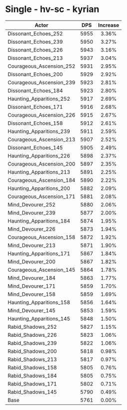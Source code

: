 # Single - hv-sc - kyrian
| Actor | DPS | Increase |
|---|:---:|:---:|
|Dissonant_Echoes_252|5955|3.36%|
|Dissonant_Echoes_239|5950|3.27%|
|Dissonant_Echoes_226|5943|3.16%|
|Dissonant_Echoes_213|5937|3.04%|
|Courageous_Ascension_252|5931|2.95%|
|Dissonant_Echoes_200|5929|2.92%|
|Courageous_Ascension_239|5923|2.81%|
|Dissonant_Echoes_184|5923|2.80%|
|Haunting_Apparitions_252|5917|2.69%|
|Dissonant_Echoes_171|5916|2.68%|
|Courageous_Ascension_226|5915|2.67%|
|Dissonant_Echoes_158|5912|2.61%|
|Haunting_Apparitions_239|5911|2.59%|
|Courageous_Ascension_213|5907|2.52%|
|Dissonant_Echoes_145|5905|2.49%|
|Haunting_Apparitions_226|5898|2.37%|
|Courageous_Ascension_200|5897|2.35%|
|Haunting_Apparitions_213|5891|2.25%|
|Courageous_Ascension_184|5890|2.22%|
|Haunting_Apparitions_200|5882|2.09%|
|Courageous_Ascension_171|5881|2.08%|
|Mind_Devourer_252|5880|2.06%|
|Mind_Devourer_239|5877|2.00%|
|Haunting_Apparitions_184|5874|1.95%|
|Mind_Devourer_226|5873|1.94%|
|Courageous_Ascension_158|5872|1.92%|
|Mind_Devourer_213|5871|1.90%|
|Haunting_Apparitions_171|5867|1.84%|
|Mind_Devourer_200|5867|1.82%|
|Courageous_Ascension_145|5864|1.78%|
|Mind_Devourer_184|5863|1.77%|
|Mind_Devourer_171|5859|1.70%|
|Mind_Devourer_158|5859|1.69%|
|Haunting_Apparitions_158|5856|1.64%|
|Mind_Devourer_145|5853|1.59%|
|Haunting_Apparitions_145|5848|1.50%|
|Rabid_Shadows_252|5827|1.15%|
|Rabid_Shadows_226|5823|1.06%|
|Rabid_Shadows_239|5822|1.06%|
|Rabid_Shadows_200|5818|0.98%|
|Rabid_Shadows_213|5817|0.97%|
|Rabid_Shadows_158|5805|0.76%|
|Rabid_Shadows_184|5805|0.75%|
|Rabid_Shadows_171|5802|0.71%|
|Rabid_Shadows_145|5790|0.49%|
|Base|5761|0.00%|
